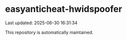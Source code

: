 # easyanticheat-hwidspoofer

Last updated: 2025-06-30 16:31:34

This repository is automatically maintained.
